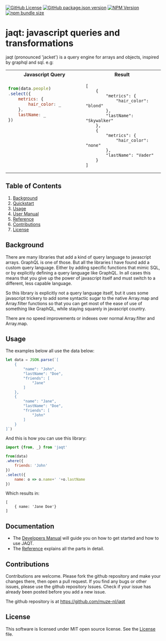 [![GitHub License](https://img.shields.io/github/license/muze-nl/jaqt)](https://github.com/muze-nl/jaqt/blob/main/LICENSE)
[![GitHub package.json version](https://img.shields.io/github/package-json/v/muze-nl/jaqt)]()
[![NPM Version](https://img.shields.io/npm/v/jaqt)](https://www.npmjs.com/package/jaqt)
[![npm bundle size](https://img.shields.io/bundlephobia/min/jaqt)](https://www.npmjs.com/package/jaqt)

# jaqt: javascript queries and transformations

jaqt (pronounced 'jacket') is a query engine for arrays and objects, inspired by graphql and sql. e.g:

<table>
<tr>
<th>
Javascript Query
</th>
<th>
Result
</th>
</tr>
<tr>
<td width=50%">

```javascript
from(data.people)
.select({
    metrics: {
        hair_color: _
    },
    lastName: _
})
```
<br><br><br>
<br><br><br>
</td>
<td width=50%">
	
```
[
    {
        "metrics": {
            "hair_color": "blond"
        },
        "lastName": "Skywalker"
    },
    {
        "metrics": {
            "hair_color": "none"
        },
        "lastName": "Vader"
    }
]
```

</td>
</tr>
</table>

## Table of Contents

1. [Background](#background)
2. [Quickstart](docs/quickstart.md)
3. [Usage](#usage)
4. [User Manual](docs/manual.md)
5. [Reference](docs/reference.md)
6. [Contributions](#contributions)
7. [License](#license)

<a name="background"></a>
## Background

There are many libraries that add a kind of query language to javascript arrays. GraphQL is one of those. But all the libraries I have found add a custom query language. Either by adding specific functions that mimic SQL, or by explicitly defining a query language like GraphQL. In all cases this means that you give up the power of javascript itself and must switch to a different, less capable language.

So this library is explicitly not a query language itself, but it uses some javascript trickery to add some syntactic sugar to the native Array.map and Array.filter functions so that you can get most of the ease of use of something like GraphQL, while staying squarely in javascript country.

There are no speed improvements or indexes over normal Array.filter and Array.map.

<a name="usage"></a>
## Usage

The examples below all use the data below:

```javascript
let data = JSON.parse(`[
	{
		"name": "John",
		"lastName": "Doe",
		"friends": [
			"Jane"
		]
	},
	{
		"name": "Jane",
		"lastName": "Doe",
		"friends": [
			"John"
		]
	}
]`)
```

And this is how you can use this library:

```javascript
import {from, _} from 'jaqt'

from(data)
.where({
	friends: 'John'
})
.select({
	name: o => o.name+' '+o.lastName
})
```

Which results in:
```
[
	{ name: 'Jane Doe'}
]
```

## Documentation

- The [Developers Manual](docs/manual.md) will guide you on how to get started and how to use JAQT.
- The [Reference](docs/reference.md) explains all the parts in detail.


<a name="contributions"></a>
## Contributions

Contributions are welcome. Please fork the github repository and make your changes there, then open a pull request.
If you find any bugs or other issues, please use the github repository Issues. Check if your issue has already been posted before you add a new issue.

The github repository is at https://github.com/muze-nl/jaqt

<a name="license"></a>
## License

This software is licensed under MIT open source license. See the [License](./LICENSE) file.
